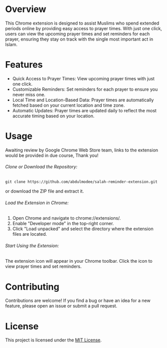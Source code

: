 # Overview

This Chrome extension is designed to assist Muslims who spend extended periods online by providing easy access to prayer times. With just one click, users can view the upcoming prayer times and set reminders for each prayer, ensuring they stay on track with the single most important act in Islam.

# Features

- Quick Access to Prayer Times: View upcoming prayer times with just one click.
- Customizable Reminders: Set reminders for each prayer to ensure you never miss one.
- Local Time and Location-Based Data: Prayer times are automatically fetched based on your current location and time zone.
- Automatic Updates: Prayer times are updated daily to reflect the most accurate timing based on your location.

# Usage

Awaiting review by Google Chrome Web Store team, links to the extension would be provided in due course, Thank you!

###### Clone or Download the Repository:

`git clone https://github.com/abdulmodee/salah-reminder-extension.git`

or download the ZIP file and extract it.

###### Load the Extension in Chrome:

1. Open Chrome and navigate to chrome://extensions/.
2. Enable "Developer mode" in the top-right corner.
3. Click "Load unpacked" and select the directory where the extension files are located.

###### Start Using the Extension:

The extension icon will appear in your Chrome toolbar.
Click the icon to view prayer times and set reminders.

# Contributing

Contributions are welcome! If you find a bug or have an idea for a new feature, please open an issue or submit a pull request.

# License

This project is licensed under the [MIT License](LICENSE).

